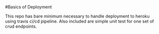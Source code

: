 #Basics of Deployment

This repo has bare minimum necessary to handle deployment to heroku using travis ci/cd pipeline. Also included are
simple unit test for one set of crud endpoints.
